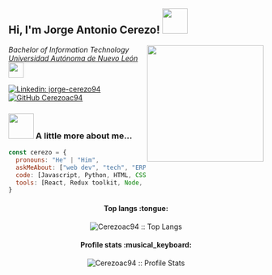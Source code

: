<h2> Hi, I'm Jorge Antonio Cerezo! <img src="https://media4.giphy.com/media/oNFA3yX46eeHQnPF39/giphy.gif" width="50"></h2>
<img align='right' src="https://media0.giphy.com/media/qgQUggAC3Pfv687qPC/giphy.gif" width="230">
<p><em>Bachelor of Information Technology <a href="https://www.uanl.mx">Universidad Autónoma de Nuevo León</a><img src="https://media.giphy.com/media/hENzElhl495Xl0WQAv/giphy.gif" width="30"> 
</em></p>

[![Linkedin: jorge-cerezo94](https://img.shields.io/badge/jorge-cerezo94-blue?style=flat-square&logo=Linkedin&logoColor=white&link=https://www.linkedin.com/in/jorge-cerezo94/)](https://www.linkedin.com/in/jorge-cerezo94/)
[![GitHub Cerezoac94](https://img.shields.io/github/followers/cerezoac94?label=follow&style=social)](https://github.com/Cerezoac94)


### <img src="https://media.giphy.com/media/l4KhPbIIDgO3sMw0w/giphy.gif" width="50"> A little more about me...  

```javascript
const cerezo = {
  pronouns: "He" | "Him",
  askMeAbout: ["web dev", "tech", "ERP"],
  code: [Javascript, Python, HTML, CSS, SQL, VB],
  tools: [React, Redux toolkit, Node, Express.js, Styled-Components, Tailwind, Sequelize, Figma]
}
```

<h4 align="center">Top langs :tongue:</h4>

<p align="center"><img src="https://github-readme-stats.vercel.app/api/top-langs/?username=Cerezoac94&langs_count=10&theme=tokyonight&layout=compactt" alt="Cerezoac94 :: Top Langs" /></p>

<h4 align="center">Profile stats :musical_keyboard:</h4>

<p align="center"><img src="https://github-readme-stats.vercel.app/api?username=Cerezoac94&show_icons=true&theme=synthwave" alt="Cerezoac94 :: Profile Stats" /></p>
